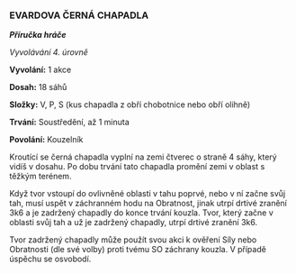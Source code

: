 ### EVARDOVA ČERNÁ CHAPADLA

***Příručka hráče***

*Vyvolávání 4. úrovně*

**Vyvolání:** 1 akce

**Dosah:** 18 sáhů

**Složky:** V, P, S (kus chapadla z obří chobotnice nebo obří olihně)

**Trvání:** Soustředění, až 1 minuta

**Povolání:** Kouzelník

Kroutící se černá chapadla vyplní na zemi čtverec o straně 4 sáhy, který vidíš v dosahu. Po dobu trvání tato chapadla promění zemi v oblast s těžkým terénem. 

Když tvor vstoupí do ovlivněné oblasti v tahu poprvé, nebo v ní začne svůj tah, musí uspět v záchranném hodu na Obratnost, jinak utrpí drtivé zranění 3k6 a je zadržený chapadly do konce trvání kouzla. Tvor, který začne v oblasti svůj tah a už je zadržený chapadly, utrpí drtivé zranění 3k6. 

Tvor zadržený chapadly může použít svou akci k ověření Síly nebo Obratnosti (dle své volby) proti tvému SO záchrany kouzla. V případě úspěchu se osvobodí.

